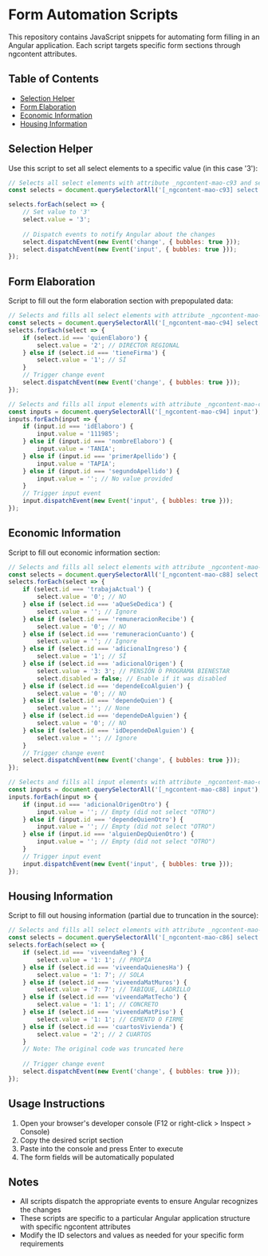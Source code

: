 # Form Automation Scripts

This repository contains JavaScript snippets for automating form filling in an Angular application. Each script targets specific form sections through ngcontent attributes.

## Table of Contents
- [Selection Helper](#selection-helper)
- [Form Elaboration](#form-elaboration)
- [Economic Information](#economic-information)
- [Housing Information](#housing-information)

## Selection Helper
Use this script to set all select elements to a specific value (in this case '3'):

```javascript
// Selects all select elements with attribute _ngcontent-mao-c93 and sets them to '3'
const selects = document.querySelectorAll('[_ngcontent-mao-c93] select');

selects.forEach(select => {
    // Set value to '3'
    select.value = '3';
    
    // Dispatch events to notify Angular about the changes
    select.dispatchEvent(new Event('change', { bubbles: true }));
    select.dispatchEvent(new Event('input', { bubbles: true }));
});
```

## Form Elaboration
Script to fill out the form elaboration section with prepopulated data:

```javascript
// Selects and fills all select elements with attribute _ngcontent-mao-c94
const selects = document.querySelectorAll('[_ngcontent-mao-c94] select');
selects.forEach(select => {
    if (select.id === 'quienElaboro') {
        select.value = '2'; // DIRECTOR REGIONAL
    } else if (select.id === 'tieneFirma') {
        select.value = '1'; // SÍ
    }
    // Trigger change event
    select.dispatchEvent(new Event('change', { bubbles: true }));
});

// Selects and fills all input elements with attribute _ngcontent-mao-c94
const inputs = document.querySelectorAll('[_ngcontent-mao-c94] input');
inputs.forEach(input => {
    if (input.id === 'idElaboro') {
        input.value = '111985';
    } else if (input.id === 'nombreElaboro') {
        input.value = 'TANIA';
    } else if (input.id === 'primerApellido') {
        input.value = 'TAPIA';
    } else if (input.id === 'segundoApellido') {
        input.value = ''; // No value provided
    }
    // Trigger input event
    input.dispatchEvent(new Event('input', { bubbles: true }));
});
```

## Economic Information
Script to fill out economic information section:

```javascript
// Selects and fills all select elements with attribute _ngcontent-mao-c88
const selects = document.querySelectorAll('[_ngcontent-mao-c88] select');
selects.forEach(select => {
    if (select.id === 'trabajaActual') {
        select.value = '0'; // NO
    } else if (select.id === 'aQueSeDedica') {
        select.value = ''; // Ignore
    } else if (select.id === 'remuneracionRecibe') {
        select.value = '0'; // NO
    } else if (select.id === 'remuneracionCuanto') {
        select.value = ''; // Ignore
    } else if (select.id === 'adicionalIngreso') {
        select.value = '1'; // SÍ
    } else if (select.id === 'adicionalOrigen') {
        select.value = '3: 3'; // PENSIÓN O PROGRAMA BIENESTAR
        select.disabled = false; // Enable if it was disabled
    } else if (select.id === 'dependeEcoAlguien') {
        select.value = '0'; // NO
    } else if (select.id === 'dependeQuien') {
        select.value = ''; // None
    } else if (select.id === 'dependeDeAlguien') {
        select.value = '0'; // NO
    } else if (select.id === 'idDependeDeAlguien') {
        select.value = ''; // Ignore
    }
    // Trigger change event
    select.dispatchEvent(new Event('change', { bubbles: true }));
});

// Selects and fills all input elements with attribute _ngcontent-mao-c88
const inputs = document.querySelectorAll('[_ngcontent-mao-c88] input');
inputs.forEach(input => {
    if (input.id === 'adicionalOrigenOtro') {
        input.value = ''; // Empty (did not select "OTRO")
    } else if (input.id === 'dependeQuienOtro') {
        input.value = ''; // Empty (did not select "OTRO")
    } else if (input.id === 'alguienDepQuienOtro') {
        input.value = ''; // Empty (did not select "OTRO")
    }
    // Trigger input event
    input.dispatchEvent(new Event('input', { bubbles: true }));
});
```

## Housing Information
Script to fill out housing information (partial due to truncation in the source):

```javascript
// Selects and fills all select elements with attribute _ngcontent-mao-c86
const selects = document.querySelectorAll('[_ngcontent-mao-c86] select');
selects.forEach(select => {
    if (select.id === 'viveendaReg') {
        select.value = '1: 1'; // PROPIA
    } else if (select.id === 'viveendaQuienesHa') {
        select.value = '1: 7'; // SOLA
    } else if (select.id === 'viveendaMatMuros') {
        select.value = '7: 7'; // TABIQUE, LADRILLO
    } else if (select.id === 'viveendaMatTecho') {
        select.value = '1: 1'; // CONCRETO
    } else if (select.id === 'viveendaMatPiso') {
        select.value = '1: 1'; // CEMENTO O FIRME
    } else if (select.id === 'cuartosVivienda') {
        select.value = '2'; // 2 CUARTOS
    }
    // Note: The original code was truncated here
    
    // Trigger change event
    select.dispatchEvent(new Event('change', { bubbles: true }));
});
```

## Usage Instructions

1. Open your browser's developer console (F12 or right-click > Inspect > Console)
2. Copy the desired script section
3. Paste into the console and press Enter to execute
4. The form fields will be automatically populated

## Notes

- All scripts dispatch the appropriate events to ensure Angular recognizes the changes
- These scripts are specific to a particular Angular application structure with specific ngcontent attributes
- Modify the ID selectors and values as needed for your specific form requirements
